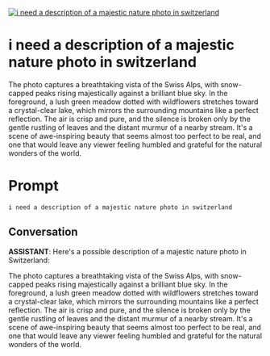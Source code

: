 
[![i need a description of a majestic nature photo in switzerland](https://flow-prompt-covers.s3.us-west-1.amazonaws.com/icon/futuristic/futu_9.png)]()
# i need a description of a majestic nature photo in switzerland 
The photo captures a breathtaking vista of the Swiss Alps, with snow-capped peaks rising majestically against a brilliant blue sky. In the foreground, a lush green meadow dotted with wildflowers stretches toward a crystal-clear lake, which mirrors the surrounding mountains like a perfect reflection. The air is crisp and pure, and the silence is broken only by the gentle rustling of leaves and the distant murmur of a nearby stream. It's a scene of awe-inspiring beauty that seems almost too perfect to be real, and one that would leave any viewer feeling humbled and grateful for the natural wonders of the world.

# Prompt

```
i need a description of a majestic nature photo in switzerland
```

## Conversation

**ASSISTANT**: Here's a possible description of a majestic nature photo in Switzerland:



The photo captures a breathtaking vista of the Swiss Alps, with snow-capped peaks rising majestically against a brilliant blue sky. In the foreground, a lush green meadow dotted with wildflowers stretches toward a crystal-clear lake, which mirrors the surrounding mountains like a perfect reflection. The air is crisp and pure, and the silence is broken only by the gentle rustling of leaves and the distant murmur of a nearby stream. It's a scene of awe-inspiring beauty that seems almost too perfect to be real, and one that would leave any viewer feeling humbled and grateful for the natural wonders of the world.


